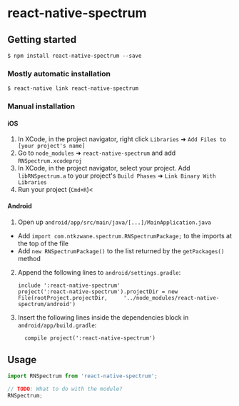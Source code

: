 # react-native-spectrum

## Getting started

`$ npm install react-native-spectrum --save`

### Mostly automatic installation

`$ react-native link react-native-spectrum`

### Manual installation


#### iOS

1. In XCode, in the project navigator, right click `Libraries` ➜ `Add Files to [your project's name]`
2. Go to `node_modules` ➜ `react-native-spectrum` and add `RNSpectrum.xcodeproj`
3. In XCode, in the project navigator, select your project. Add `libRNSpectrum.a` to your project's `Build Phases` ➜ `Link Binary With Libraries`
4. Run your project (`Cmd+R`)<

#### Android

1. Open up `android/app/src/main/java/[...]/MainApplication.java`
  - Add `import com.ntkzwane.spectrum.RNSpectrumPackage;` to the imports at the top of the file
  - Add `new RNSpectrumPackage()` to the list returned by the `getPackages()` method
2. Append the following lines to `android/settings.gradle`:
  	```
  	include ':react-native-spectrum'
  	project(':react-native-spectrum').projectDir = new File(rootProject.projectDir, 	'../node_modules/react-native-spectrum/android')
  	```
3. Insert the following lines inside the dependencies block in `android/app/build.gradle`:
  	```
      compile project(':react-native-spectrum')
  	```


## Usage
```javascript
import RNSpectrum from 'react-native-spectrum';

// TODO: What to do with the module?
RNSpectrum;
```
  